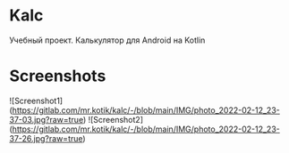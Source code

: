 # Kalc

Учебный проект. Калькулятор для Android на Kotlin


# Screenshots

![Screenshot1] (https://gitlab.com/mr.kotik/kalc/-/blob/main/IMG/photo_2022-02-12_23-37-03.jpg?raw=true)
![Screenshot2] (https://gitlab.com/mr.kotik/kalc/-/blob/main/IMG/photo_2022-02-12_23-37-26.jpg?raw=true)
